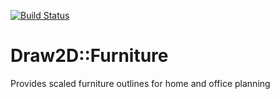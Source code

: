[![Build Status](https://travis-ci.com/tbrowder/Draw2D-Furniture-Raku.svg?branch=master)](https://travis-ci.com/tbrowder/Draw2D-Furniture-Raku)

# Draw2D::Furniture

Provides scaled furniture outlines for home and office planning
